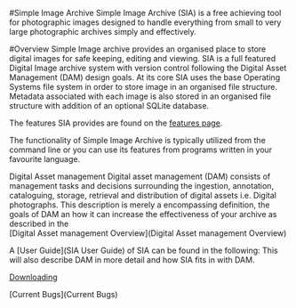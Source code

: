 #Simple Image Archive
Simple Image Archive (SIA) is a free achieving tool for photographic images designed to handle everything from small to very large photographic archives simply and effectively.

#Overview
Simple Image archive provides an organised place to store digital images for safe keeping, editing and viewing. SIA is a full featured Digital Image archive system with version control following the Digital Asset Management (DAM) design goals. At its core SIA uses the base Operating Systems file system in order to store image in an organised file structure. Metadata associated with each image is also stored in an organised file structure with addition of an optional SQLite database.

The features SIA provides are found on the [features page](Features).

The functionality of Simple Image Archive is typically utilized from the command line or you can use its features from programs written in your favourite language.   

Digital Asset management
Digital asset management (DAM) consists of management tasks and decisions surrounding the ingestion, annotation, cataloguing, storage, retrieval and distribution of digital assets i.e. Digital photographs. This description is merely a encompassing definition, the goals of DAM an how it can increase the effectiveness of your archive as described in the   
[Digital Asset management Overview](Digital Asset management Overview) 

A [User Guide](SIA User Guide) of SIA can be found in the following: This will also describe DAM in more detail and how SIA fits in with DAM.

[Downloading](Downloading)

[Current Bugs](Current Bugs)
